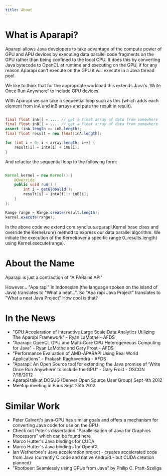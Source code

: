 ```yaml
---
title: About
---
```

# What is Aparapi?

Aparapi allows Java developers to take advantage of the compute power of GPU and APU devices by executing data parallel code fragments on the GPU rather than being confined to the local CPU. It does this by converting Java bytecode to OpenCL at runtime and executing on the GPU, if for any reason Aparapi can't execute on the GPU it will execute in a Java thread pool.

We like to think that for the appropriate workload this extends Java's 'Write Once Run Anywhere' to include GPU devices.

With Aparapi we can take a sequential loop such as this (which adds each element from inA and inB arrays and puts the result in result).

```java

final float inA[] = .... // get a float array of data from somewhere
final float inB[] = .... // get a float array of data from somewhere
assert (inA.length == inB.length);
final float result = new float[inA.length];

for (int i = 0; i < array.length; i++) {
    result[i] = intA[i] + inB[i];
}
```

And refactor the sequential loop to the following form:

```java

Kernel kernel = new Kernel() {
    @Override
    public void run() {
        int i = getGlobalId();
        result[i] = intA[i] + inB[i];
    }
};

Range range = Range.create(result.length);
kernel.execute(range);
```

In the above code we extend com.syncleus.aparapi.Kernel base class and override the Kernel.run() method to express our data parallel algorithm. We initiate the execution of the Kernel(over a specific range 0..results.length) using Kernel.execute(range).

# About the Name

Aparapi is just a contraction of "A PARallel API"

However... "Apa rapi" in Indonesian (the language spoken on the island of Java) translates to "What a neat...". So "Apa rapi Java Project" translates to "What a neat Java Project" How cool is that?

# In the News

* "GPU Acceleration of Interactive Large Scale Data Analytics Utilizing The Aparapi Framework" - Ryan LaMothe - AFDS
* "Aparapi: OpenCL GPU and Multi-Core CPU Heterogeneous Computing for Java" - Ryan LaMothe and Gary Frost - AFDS
* "Performance Evaluation of AMD-APARAPI Using Real World Applications" - Prakash Raghavendra - AFDS
* "Aparapi: An Open Source tool for extending the Java promise of ‘Write Once Run Anywhere’ to include the GPU" - Gary Frost - OSCON 7/18/2012
* Aparapi talk at DOSUG (Denver Open Source User Group) Sept 4th 2012
* Meetup meeting in Paris Sept 25th 2012

# Similar Work

* Peter Calvert's java-GPU has similar goals and offers a mechanism for converting Java code for use on the GPU
* Check out Peter's dissertation "Parallelisation of Java for Graphics Processors" which can be found here
* Marco Hutter's Java bindings for CUDA
* Marco Hutter's Java bindings for OpenCL
* Ian Wetherbee's Java acceleration project - creates accelerated code from Java (currently C code and native Android - but CUDA creation planned)
* "Rootbeer: Seamlessly using GPUs from Java" by Philip C. Pratt-Szeliga